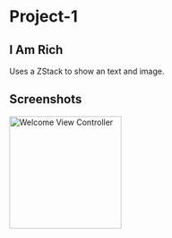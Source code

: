 # Project-1
## I Am Rich
Uses a ZStack to show an text and image.
## Screenshots
<img width="200" alt="Welcome View Controller" src="https://user-images.githubusercontent.com/82876741/218992273-935eb446-bf3c-4475-93a0-3922b8952b7e.png">

